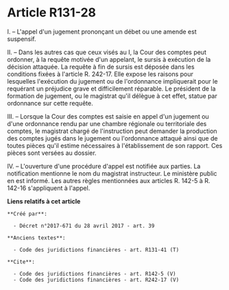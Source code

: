 # Article R131-28

I. – L'appel d'un jugement prononçant un débet ou une amende est suspensif. 

II. – Dans les autres cas que ceux visés au I, la Cour des comptes peut ordonner, à la requête motivée d'un appelant, le
sursis à exécution de la décision attaquée. La requête à fin de sursis est déposée dans les conditions fixées à l'article R.
242-17. Elle expose les raisons pour lesquelles l'exécution du jugement ou de l'ordonnance impliquerait pour le requérant un
préjudice grave et difficilement réparable. Le président de la formation de jugement, ou le magistrat qu'il délègue à cet
effet, statue par ordonnance sur cette requête. 

III. – Lorsque la Cour des comptes est saisie en appel d'un jugement ou d'une ordonnance rendu par une chambre régionale ou
territoriale des comptes, le magistrat chargé de l'instruction peut demander la production des comptes jugés dans le jugement
ou l'ordonnance attaqué ainsi que de toutes pièces qu'il estime nécessaires à l'établissement de son rapport. Ces pièces sont
versées au dossier. 

IV. – L'ouverture d'une procédure d'appel est notifiée aux parties. La notification mentionne le nom du magistrat
instructeur. Le ministère public en est informé. Les autres règles mentionnées aux articles R. 142-5 à R. 142-16 s'appliquent
à l'appel.

**Liens relatifs à cet article**

	**Créé par**:

	  - Décret n°2017-671 du 28 avril 2017 - art. 39

	**Anciens textes**:

	  - Code des juridictions financières - art. R131-41 (T)

	**Cite**:

	  - Code des juridictions financières - art. R142-5 (V)
	  - Code des juridictions financières - art. R242-17 (V)

